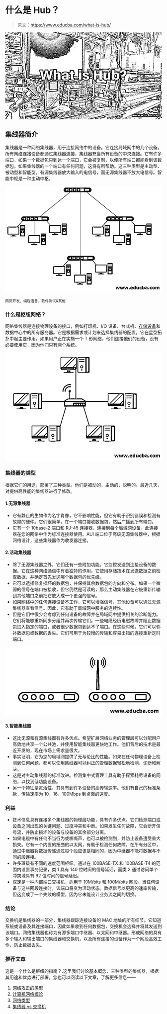# 什么是 Hub？

> 原文：<https://www.educba.com/what-is-hub/>

![What is Hub](img/6223996a9840e679dde6b01b900425aa.png)



## 集线器简介

集线器是一种网络集线器，用于连接网络中的设备。它连接局域网中的几个设备。所有网络连接设备都通过集线器连接，集线器充当所有设备的中央连接。它有许多端口，如果一个数据包只到达一个端口，它会被复制，以便所有端口都能看到该数据包。如果集线器的一个端口有任何问题，这将有所帮助。这三种类型是主动型、被动型和智能型。有源集线器放大输入的电信号，而无源集线器不放大电信号。智能中枢是一种主动中枢。

![What is hub](img/caabaf325a1f85584d5db44ab8812307.png)



<small>网页开发、编程语言、软件测试&其他</small>

### 什么是枢纽网络？

网络集线器是连接物理设备的接口，例如打印机、I/O 设备、台式机、[存储设备](https://www.educba.com/data-storage-devices/)和数据中心中的所有服务器。它是根据需求或计划来选择集线器的配置。它在星型拓扑中起主要作用。如果用户正在实施一个 T 形网络，他们连接他们的设备，没有必要使用它，因为他们只有两个系统。

![Network](img/bc4ea1899f8eb9360385734075e2fe70.png)



### 集线器的类型

根据它们的用途，部署了三种类型。他们是被动的，主动的，聪明的。最近几天，对提供高性能的集线器进行了修改。

#### 1.无源集线器

*   它有静止的生物作为名字肖像，它不影响性能，但它有助于识别错误和检测有故障的硬件。它们很简单，在一个端口接收数据包，然后广播到所有端口。
*   它有一个 10base-2 端口和 RJ-45 连接器，连接到每个局域网设备。此连接器在您的网络中作为标准连接器使用。AUI 端口位于高级无源集线器中，根据网络设计，这些集线器作为收发器连接。

#### 2.活动集线器

*   除了无源集线器之外，它们还有一些附加功能。它监控发送到连接设备的数据。它在这种网络通信中有着独特的作用，它使用存储技术在发送数据之前检查数据，并确定首先发送哪个数据包的优先级。
*   它可以选择修复损坏的数据包，并保持其余数据包的方向和分布。如果一个微弱的信号在端口被接收，但它仍然是可读的，那么主动集线器在它被重新传输到其他端口之前把它放大成一个更强的信号。
*   如果网络中的任何连接设备不工作，它可以增强信号，其他设备可以通过无源集线器查看信号。因此，它有助于局域网中服务的连续性。
*   但是它们中很少会考虑到任何设备的故障并在局域网中提供相关的诊断能力。它们将能够重新同步分组并再次传输它们。一些电缆经历电磁故障并阻止数据包进入指定的端口，或者很少数据包到达不了端口。在这些时候，它们可以弥补数据包或数据的丢失。它们可用于为较慢的传输和容易出错的连接重新定时端口。

![Active Hub](img/8b2d68f8c22b5cf961728feb92fc9885.png)



#### 3.智能集线器

*   这比无源和有源集线器有许多优点。希望扩展网络业务的管理层可以分配用户高效地共享一个公共池，并使用智能集线器更快地工作。他们背后的技术是最近开发的，现在市场上需求量很大。
*   事实证明，它为您的局域网提供了无与伦比的性能。如果在任何物理设备上检测到任何问题，都可以使用集线器可以纠正的管理数据轻松地检测、诊断和解决。
*   这是对主动集线器的标准改进。检测集中式管理工具有助于探索耗尽设备的网络，以找到低功能设备。
*   另一个特征是灵活性，其具有到许多设备的高传输速率。他们有自己的标准条款，传输速率为 10，16，100Mbps 到桌面的速度。

### 利益

*   技术信息具有连接多个集线器的物理层功能，具有许多优点。它们检测端口或设备之间出现的关键问题、过度冲突和中断。如果发生任何故障，它会断开信号流，并防止损坏的设备与设备的其余部分分离。
*   如果电缆中有任何不当行为或嘶嘶声，也可以被检测到，并防止设备遭受重大损失。它有一个内置的扭曲的以太网，有助于检测任何故障。在所有分区中，通过中继器将数据传递通过每个段应该是相同的，因为中继器不能将数据与不同的段连接。
*   许多班级有不同的速度范围枢纽。通过在 100BASE-TX 和 100BASE-T4 的范围内设置事务记录，类 1 具有 140 位时间的信号延迟，而类 2 通过访问单个冲突域具有 92 位时间的信号延迟。
*   双速是一种内部端口交换机，适用于 10M/bits 和 100M/bits 网段。当任何设备与这些网段连接时，该端口将变为活动状态。数据信号以更高的速率传输，但这变成了一个失败的模型，因为它未能设计业务流之间的切换。

### 结论

交换机是集线器的一部分，集线器跟踪连接设备的 MAC 地址的所有细节。它知道系统或设备及其连接端口，因此如果收到任何数据包，交换机会选择并将其发送到该端口。网络集线器也称为有源多端口中继器、以太网和中继器。形成网络的具有多个输入和输出端口的集线器和交换机，以及所有连接的设备作为一个网段高效工作，防止数据丢失。

### 推荐文章

这是一个什么是枢纽的指南？.这里我们讨论基本概念，三种类型的集线器，根据其用途和优势进行部署。您也可以阅读以下文章，了解更多信息——

1.  [网络攻击的类型](https://www.educba.com/types-of-network-attacks/)
2.  [计算机网络概论](https://www.educba.com/introduction-to-computer-network/)
3.  [网络类型](https://www.educba.com/types-of-network/)
4.  [集线器 vs 交换机](https://www.educba.com/hub-vs-switch/)





